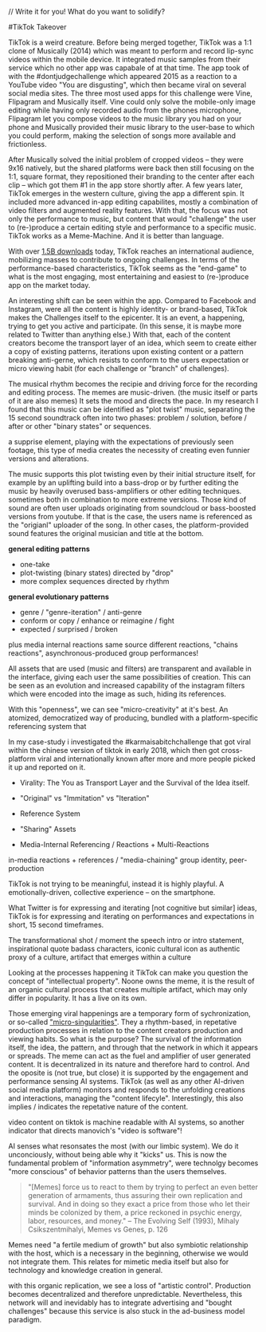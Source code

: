 // Write it for you! What do you want to solidify?

#TikTok Takeover

TikTok is a weird creature.
Before being merged together, TikTok was a 1:1 clone of Musically (2014) which was meant to perform and record lip-sync videos within the mobile device. It integrated music samples from their service which no other app was capabale of at that time. The app took of with the #dontjudgechallenge which appeared 2015 as a reaction to a YouTube video "You are disgusting", which then became viral on several social media sites. The three most used apps for this challenge were Vine, Flipagram and Musically itself. Vine could only solve the mobile-only image editing while having only recorded audio from the phones microphone, Flipagram let you compose videos to the music library you had on your phone and Musically provided their music library to the user-base to which you could perform, making the selection of songs more available and frictionless.

After Musically solved the initial problem of cropped videos – they were 9x16 natively, but the shared platforms were back then still focusing on the 1:1, square format, they repositioned their branding to the center after each clip – which got them #1 in the app store shortly after.
A few years later, TikTok emerges in the western culture, giving the app a different spin. It included more advanced in-app editing capabilites, mostly a combination of video filters and augmented reality features. With that, the focus was not only the performance to music, but content that would "challenge" the user to (re-)produce a certain editing style and performance to a specific music. TikTok works as a Meme-Machine. And it is better than language. 

With over [1.5B downloads](1) today, TikTok reaches an international audience, mobilizing masses to contribute to ongoing challenges. In terms of the performance-based characteristics, TikTok seems as the "end-game" to what is the most engaging, most entertaining and easiest to (re-)produce app on the market today.

An interesting shift can be seen within the app. Compared to Facebook and Instagram, were all the content is highly identity- or brand-based, TikTok makes the Challenges itself to the epicenter. It is an event, a happening, trying to get you active and participate. (In this sense, it is maybe more related to Twitter than anything else.) With that, each of the content creators become the transport layer of an idea, which seem to create either a copy of existing patterns, iterations upon existing content or a pattern breaking anti-gerne, which resists to conform to the users expectation or micro viewing habit (for each challenge or "branch" of challenges). 

The musical rhythm becomes the recipie and driving force for the recording and editing process.
The memes are music-driven. (the music itself or parts of it are also memes) It sets the mood and directs the pace. In my research I found that this music can be identified as "plot twist" music, separating the 15 second soundtrack often into two phases: problem / solution, before / after or other "binary states" or sequences.

a supprise element, playing with the expectations of previously seen footage, this type of media creates the necessity of creating even funnier versions and alterations. 

The music supports this plot twisting even by their initial structure itself, for example by an uplifting build into a bass-drop or by further editing the music by heavily overused bass-amplifiers or other editing techniques. sometimes both in combination to more extreme versions. Those kind of sound are often user uploads originating from soundcloud or bass-boosted versions from youtube. If that is the case, the users name is referenced as the "origianl" uploader of the song. In other cases, the platform-provided sound features the original musician and title at the bottom.


**general editing patterns**
- one-take
- plot-twisting (binary states) directed by "drop"
- more complex sequences directed by rhythm

**general evolutionary patterns**
- genre / "genre-iteration" / anti-genre
- conform or copy / enhance or reimagine / fight
- expected / surprised / broken

plus media internal reactions
same source different reactions, "chains reactions", asynchronous-produced group performances!


All assets that are used (music and filters) are transparent and available in the interface, giving each user the same possibilities of creation. This can be seen as an evolution and increased capability of the instagram filters which were encoded into the image as such, hiding its references.  

With this "openness", we can see "micro-creativity" at it's best. An atomized, democratized way of producing, bundled with a platform-specific referencing system that 


In my case-study i investigated the #karmaisabitchchallenge that got viral within the chinese version of tiktok in early 2018, which then got cross-platform viral and internationally known after more and more people picked it up and reported on it.  



- Virality: The You as Transport Layer and the Survival of the Idea itself.
- "Original" vs "Immitation" vs "Iteration" 

- Reference System
- "Sharing" Assets
- Media-Internal Referencing / Reactions + Multi-Reactions

in-media reactions + references / "media-chaining"
group identity, peer-production


TikTok is not trying to be meaningful, instead it is highly playful. A emotionally-driven, collective experience – on the smartphone. 

What Twitter is for expressing and iterating [not cognitive but similar] ideas, TikTok is for expressing and iterating on performances and expectations in short, 15 second timeframes.


The transformational shot / moment
the speech intro or intro statement, inspirational quote
badass characters, iconic 
cultural icon as authentic proxy of a culture, artifact that emerges within a culture 

Looking at the processes happening it TikTok can make you question the concept of "intellectual property". Noone owns the meme, it is the result of an organic cultural process that creates multiple artifact, which may only differ in popularity. It has a live on its own.

Those emerging viral happenings are a temporary form of sychronization, or so-called ["micro-singularities"](2). They a rhythm-based, in repetative production processes in relation to the content creators production and viewing habits. So what is the purpose? The survival of the information itself, the idea, the pattern, and through that the network in which it appears or spreads. The meme can act as the fuel and amplifier of user generated content. It is decentralized in its nature and therefore hard to control. And the oposite is (not true, but close) it is supported by the engagement and performance sensing AI systems. 
TikTok (as well as any other AI-driven social media platform) monitors and responds to the unfolding creations and interactions, managing the "content lifecyle". Interestingly, this also implies / indicates the repetative nature of the content.

video content on tiktok is machine readable with AI systems, so another indicator that directs manovich's "video is software"! 

AI senses what resonsates the most (with our limbic system). We do it unconciously, without being able why it "kicks" us. This is now the fundamental problem of "information asymmetry", were technolgy becomes "more conscious" of behavior patterns than the users themselves.


> "[Memes] force us to react to them by trying to perfect an even better generation of armaments, thus assuring their own replication and survival. And in doing so they exact a price from those who let their minds be colonized by them, a price reckoned in psychic energy, labor, resources, and money." – The Evolving Self (1993), Mihaly Csikszentmihalyi, Memes vs Genes, p. 126

Memes need "a fertile medium of growth" but also symbiotic relationship with the host, which is a necessary in the beginning, otherwise we would not integrate them. This relates for mimetic media itself but also for technology and knowledge creation in general.


with this organic replication, we see a loss of "artistic control". Production becomes decentralized and therefore unpredictable. 
Nevertheless, this network will and inevidably has to integrate advertising and "bought challenges" because this service is also stuck in the ad-business model paradigm. 


[1]: https://web.archive.org/web/20191116161829/https://www.cnet.com/news/tiktok-hits-1-5-billion-downloads-report-says/
[2]: https://web.archive.org/web/20190407203813/https://www.fastcompany.com/3047798/welcome-to-the-age-of-the-micro-singularity
[3]: https://web.archive.org/web/20180722215334/http://www.bytedance.com/ai/
